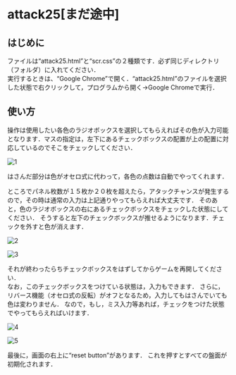 
# attack25[まだ途中]  


## はじめに

ファイルは“attack25.html”と“scr.css”の２種類です．必ず同じディレクトリ（フォルダ）に入れてください．  
実行するときは、“Google Chrome”で開く．“attack25.html”のファイルを選択した状態で右クリックして，プログラムから開く->Google Chromeで実行．

## 使い方
操作は使用したい各色のラジオボックスを選択してもらえればその色が入力可能となります．マスの指定は，左下にあるチェックボックスの配置が上の配置に対応しているのでそこをチェックしてください．
  
![1](https://user-images.githubusercontent.com/49720767/116956598-9b15bc00-acd0-11eb-8e3d-89b0439a03fe.png)
  
はさんだ部分は色がオセロ式に代わって，各色の点数は自動でやってくれます．  
  
ところでパネル枚数が１５枚か２０枚を超えたら，アタックチャンスが発生するので，その時は通常の入力は上記通りやってもらえれば大丈夫です．
そのあと，色のラジオボックスの右にあるチェックボックスをチェックした状態にしてください．
そうすると左下のチェックボックスが推せるようになります．チェックを外すと色が消えます．  
  
![2](https://user-images.githubusercontent.com/49720767/116956312-f1cec600-accf-11eb-925f-0ee6e94a9183.png)
  
![3](https://user-images.githubusercontent.com/49720767/116956349-1034c180-acd0-11eb-9532-9a25ac8ae777.png)
  
それが終わったらちチェックボックスをはずしてからゲームを再開してください．  
なお，このチェックボックスをつけている状態は，入力もできます．
さらに，リバース機能（オセロ式の反転）がオフとなるため，入力してもはさんでいても色は変わりません．
なので，もし，ミス入力等あれば，チェックをつけた状態でやってもらえればいけます．  
  
![4](https://user-images.githubusercontent.com/49720767/116956428-38242500-acd0-11eb-80a5-2df2b7d38339.png)
  
![5](https://user-images.githubusercontent.com/49720767/116956465-4d00b880-acd0-11eb-85bf-6f05a84ee64b.png)
  
最後に，画面の右上に“reset button”があります．
これを押すとすべての盤面が初期化されます．
